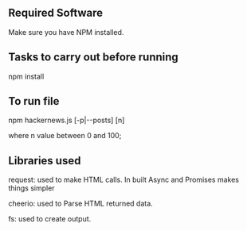 ## Required Software ##

Make sure you have NPM installed.

## Tasks to carry out before running ##

npm install

## To run file ##

npm hackernews.js [-p|--posts] [n]

where n value between 0 and 100;


## Libraries used ##

request: used to make HTML calls. In built Async and Promises makes things simpler

cheerio: used to Parse HTML returned data.

fs: used to create output.
